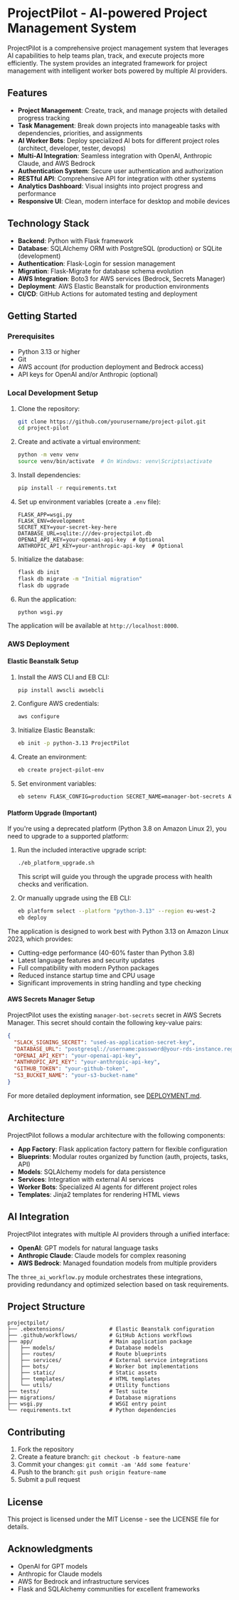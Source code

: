 # ProjectPilot - AI-powered Project Management System

ProjectPilot is a comprehensive project management system that leverages AI capabilities to help teams plan, track, and execute projects more efficiently. The system provides an integrated framework for project management with intelligent worker bots powered by multiple AI providers.

## Features

- **Project Management**: Create, track, and manage projects with detailed progress tracking
- **Task Management**: Break down projects into manageable tasks with dependencies, priorities, and assignments
- **AI Worker Bots**: Deploy specialized AI bots for different project roles (architect, developer, tester, devops)
- **Multi-AI Integration**: Seamless integration with OpenAI, Anthropic Claude, and AWS Bedrock
- **Authentication System**: Secure user authentication and authorization
- **RESTful API**: Comprehensive API for integration with other systems
- **Analytics Dashboard**: Visual insights into project progress and performance
- **Responsive UI**: Clean, modern interface for desktop and mobile devices

## Technology Stack

- **Backend**: Python with Flask framework
- **Database**: SQLAlchemy ORM with PostgreSQL (production) or SQLite (development)
- **Authentication**: Flask-Login for session management
- **Migration**: Flask-Migrate for database schema evolution
- **AWS Integration**: Boto3 for AWS services (Bedrock, Secrets Manager)
- **Deployment**: AWS Elastic Beanstalk for production environments
- **CI/CD**: GitHub Actions for automated testing and deployment

## Getting Started

### Prerequisites

- Python 3.13 or higher
- Git
- AWS account (for production deployment and Bedrock access)
- API keys for OpenAI and/or Anthropic (optional)

### Local Development Setup

1. Clone the repository:
   ```bash
   git clone https://github.com/yourusername/project-pilot.git
   cd project-pilot
   ```

2. Create and activate a virtual environment:
   ```bash
   python -m venv venv
   source venv/bin/activate  # On Windows: venv\Scripts\activate
   ```

3. Install dependencies:
   ```bash
   pip install -r requirements.txt
   ```

4. Set up environment variables (create a `.env` file):
   ```
   FLASK_APP=wsgi.py
   FLASK_ENV=development
   SECRET_KEY=your-secret-key-here
   DATABASE_URL=sqlite:///dev-projectpilot.db
   OPENAI_API_KEY=your-openai-api-key  # Optional
   ANTHROPIC_API_KEY=your-anthropic-api-key  # Optional
   ```

5. Initialize the database:
   ```bash
   flask db init
   flask db migrate -m "Initial migration"
   flask db upgrade
   ```

6. Run the application:
   ```bash
   python wsgi.py
   ```

The application will be available at `http://localhost:8000`.

### AWS Deployment

#### Elastic Beanstalk Setup

1. Install the AWS CLI and EB CLI:
   ```bash
   pip install awscli awsebcli
   ```

2. Configure AWS credentials:
   ```bash
   aws configure
   ```

3. Initialize Elastic Beanstalk:
   ```bash
   eb init -p python-3.13 ProjectPilot
   ```

4. Create an environment:
   ```bash
   eb create project-pilot-env
   ```

5. Set environment variables:
   ```bash
   eb setenv FLASK_CONFIG=production SECRET_NAME=manager-bot-secrets AWS_REGION=eu-west-2
   ```

#### Platform Upgrade (Important)

If you're using a deprecated platform (Python 3.8 on Amazon Linux 2), you need to upgrade to a supported platform:

1. Run the included interactive upgrade script:
   ```bash
   ./eb_platform_upgrade.sh
   ```
   This script will guide you through the upgrade process with health checks and verification.

2. Or manually upgrade using the EB CLI:
   ```bash
   eb platform select --platform "python-3.13" --region eu-west-2
   eb deploy
   ```

The application is designed to work best with Python 3.13 on Amazon Linux 2023, which provides:
- Cutting-edge performance (40-60% faster than Python 3.8)
- Latest language features and security updates
- Full compatibility with modern Python packages
- Reduced instance startup time and CPU usage
- Significant improvements in string handling and type checking

#### AWS Secrets Manager Setup

ProjectPilot uses the existing `manager-bot-secrets` secret in AWS Secrets Manager. This secret should contain the following key-value pairs:

```json
{
  "SLACK_SIGNING_SECRET": "used-as-application-secret-key",
  "DATABASE_URL": "postgresql://username:password@your-rds-instance.region.rds.amazonaws.com:5432/database",
  "OPENAI_API_KEY": "your-openai-api-key",
  "ANTHROPIC_API_KEY": "your-anthropic-api-key",
  "GITHUB_TOKEN": "your-github-token",
  "S3_BUCKET_NAME": "your-s3-bucket-name"
}
```

For more detailed deployment information, see [DEPLOYMENT.md](DEPLOYMENT.md).

## Architecture

ProjectPilot follows a modular architecture with the following components:

- **App Factory**: Flask application factory pattern for flexible configuration
- **Blueprints**: Modular routes organized by function (auth, projects, tasks, API)
- **Models**: SQLAlchemy models for data persistence
- **Services**: Integration with external AI services
- **Worker Bots**: Specialized AI agents for different project roles
- **Templates**: Jinja2 templates for rendering HTML views

## AI Integration

ProjectPilot integrates with multiple AI providers through a unified interface:

- **OpenAI**: GPT models for natural language tasks
- **Anthropic Claude**: Claude models for complex reasoning
- **AWS Bedrock**: Managed foundation models from multiple providers

The `three_ai_workflow.py` module orchestrates these integrations, providing redundancy and optimized selection based on task requirements.

## Project Structure

```
projectpilot/
├── .ebextensions/              # Elastic Beanstalk configuration
├── .github/workflows/          # GitHub Actions workflows
├── app/                        # Main application package
│   ├── models/                 # Database models
│   ├── routes/                 # Route blueprints
│   ├── services/               # External service integrations
│   ├── bots/                   # Worker bot implementations
│   ├── static/                 # Static assets
│   ├── templates/              # HTML templates
│   └── utils/                  # Utility functions
├── tests/                      # Test suite
├── migrations/                 # Database migrations
├── wsgi.py                     # WSGI entry point
└── requirements.txt            # Python dependencies
```

## Contributing

1. Fork the repository
2. Create a feature branch: `git checkout -b feature-name`
3. Commit your changes: `git commit -am 'Add some feature'`
4. Push to the branch: `git push origin feature-name`
5. Submit a pull request

## License

This project is licensed under the MIT License - see the LICENSE file for details.

## Acknowledgments

- OpenAI for GPT models
- Anthropic for Claude models
- AWS for Bedrock and infrastructure services
- Flask and SQLAlchemy communities for excellent frameworks